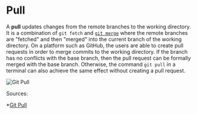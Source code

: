 # Pull

A **pull** updates changes from the remote branches to the working directory. It is a combination of `git fetch` and [`git merge`](/merge.md) where the remote branches are "fetched" and then "merged" into the current branch of the working directory. On a platform such as GitHub, the users are able to create pull requests in order to merge commits to the working directory. If the branch has no conflicts with the base branch, then the pull request can be formally merged with the base branch. Otherwise, the command `git pull` in a terminal can also achieve the same effect without creating a pull request.


![Git Pull](/C://Users/Yunduo/Documents/Maggie/IS6011851/TeamProject1/gitpull.png)

Sources: 

*[Git Pull](https://github.com/git-guides/git-pull)
